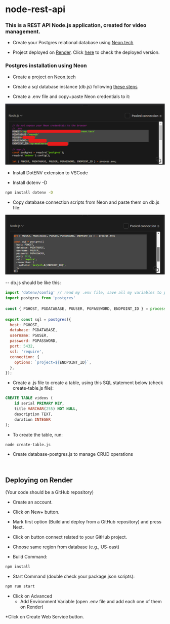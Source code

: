 # node-rest-api

### This is a REST API Node.js application, created for video management.  

* Create your Postgres relational database using [Neon.tech](https://neon.tech/)    

* Project deployed on [Render](https://render.com/). Click [here](https://node-rest-api-s7k3.onrender.com) to check the deployed version.  


### Postgres installation using Neon

* Create a project on [Neon.tech](https://neon.tech/)  

* Create a sql database instance (db.js) following [these steps](https://github.com/porsager/postgres)  

* Create a .env file and copy+paste Neon credentials to it:   
<img src="public/images/neon-postgres-credentials.png" alt="Neon credentials">  

* Install DotENV extension to VSCode  

* Install dotenv -D  
```bash
npm install dotenv -D
```  

* Copy database connection scripts from Neon and paste them on db.js file:  
<img src="public/images/neon-db-connection.png" alt="Neon db connection">  

-- db.js should be like this:  
```javascript
import 'dotenv/config' // read my .env file, save all my variables to process.env to make them available here
import postgres from 'postgres'

const { PGHOST, PGDATABASE, PGUSER, PGPASSWORD, ENDPOINT_ID } = process.env;

export const sql = postgres({
  host: PGHOST,
  database: PGDATABASE,
  username: PGUSER,
  password: PGPASSWORD,
  port: 5432,
  ssl: 'require',
  connection: {
    options: `project=${ENDPOINT_ID}`,
  },
});
```  

* Create a .js file to create a table, using this SQL statement below (check create-table.js file):  
```sql
CREATE TABLE videos (
    id serial PRIMARY KEY,
    title VARCHAR(255) NOT NULL,
    description TEXT,
    duration INTEGER
);
```  

* To create the table, run:  
```bash
node create-table.js
```

* Create database-postgres.js to manage CRUD operations  

<br/>

## Deploying on Render  

(Your code should be a GitHub repository)

* Create an account.  

* Click on New+ button.  

* Mark first option (Build and deploy from a GitHub repository) and press Next.  

* Click on button connect related to your GitHub project.  

* Choose same region from database (e.g., US-east)

* Build Command: 
```bash
npm install
```

* Start Command (double check your package.json scripts): 
```bash
npm run start
```

* Click on Advanced
  * Add Environment Variable (open .env file and add each one of them on Render)

*Click on Create Web Service button.




